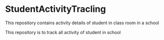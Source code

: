 # StudentActivityTracling
This repository contains activity details of student in class room in a school

This repository is to track all activity of student in school
